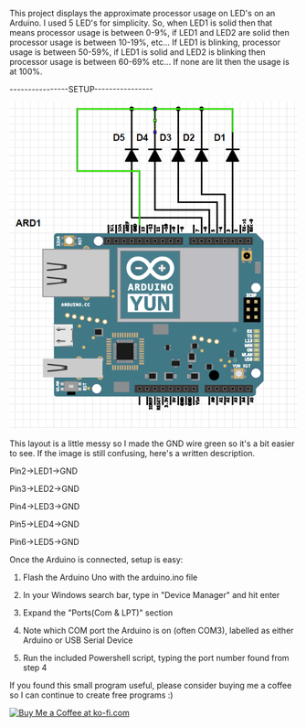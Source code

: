 This project displays the approximate processor usage on LED's on an Arduino. I used 5 LED's for simplicity. So, when LED1 is solid then that means processor usage is between 0-9%, if LED1 and LED2 are solid then processor usage is between 10-19%, etc... If LED1 is blinking, processor usage is between 50-59%, if LED1 is solid and LED2 is blinking then processor usage is between 60-69% etc... If none are lit then the usage is at 100%.



----------------SETUP----------------

![pin layout](https://github.com/mikemallow98/processor-monitor/blob/master/pin_layout.PNG)

This layout is a little messy so I made the GND wire green so it's a bit easier to see. If the image is still confusing, here's a written description. 

Pin2->LED1->GND

Pin3->LED2->GND

Pin4->LED3->GND

Pin5->LED4->GND

Pin6->LED5->GND

Once the Arduino is connected, setup is easy: 



1. Flash the Arduino Uno with the arduino.ino file 

2. In your Windows search bar, type in "Device Manager" and hit enter

3. Expand the "Ports(Com & LPT)" section

4. Note which COM port the Arduino is on (often COM3), labelled as either Arduino or USB Serial Device

5. Run the included Powershell script, typing the port number found from step 4

If you found this small program useful, please consider buying me a coffee so I can continue to create free programs :)

<a href='https://ko-fi.com/G2G0BMUL' target='_blank'><img height='36' style='border:0px;height:36px;' src='https://az743702.vo.msecnd.net/cdn/kofi2.png?v=0' border='0' alt='Buy Me a Coffee at ko-fi.com' /></a>

